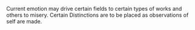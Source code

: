 Current emotion may drive certain fields to certain types of works and others to misery. Certain Distinctions are to be placed as observations of self are made.